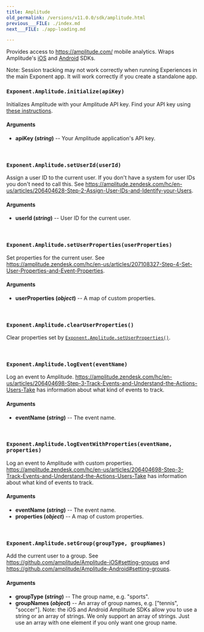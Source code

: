 ```yaml
---
title: Amplitude
old_permalink: /versions/v11.0.0/sdk/amplitude.html
previous___FILE: ./index.md
next___FILE: ./app-loading.md

---
```


Provides access to <https://amplitude.com/> mobile analytics. Wraps Amplitude's [iOS](https://github.com/amplitude/Amplitude-iOS) and [Android](https://github.com/amplitude/Amplitude-Android) SDKs.

Note: Session tracking may not work correctly when running Experiences in the main Exponent app. It will work correctly if you create a standalone app.

### `Exponent.Amplitude.initialize(apiKey)`
Initializes Amplitude with your Amplitude API key. Find your API key using [these instructions](https://amplitude.zendesk.com/hc/en-us/articles/206728448-Where-can-I-find-my-app-s-API-Key-or-Secret-Key-).

#### Arguments

* **apiKey (_string_)** -- Your Amplitude application's API key.

 
### `Exponent.Amplitude.setUserId(userId)`
Assign a user ID to the current user. If you don't have a system for user IDs you don't need to call this. See <https://amplitude.zendesk.com/hc/en-us/articles/206404628-Step-2-Assign-User-IDs-and-Identify-your-Users>.

#### Arguments

* **userId (_string_)** -- User ID for the current user.

 
### `Exponent.Amplitude.setUserProperties(userProperties)`
Set properties for the current user. See <https://amplitude.zendesk.com/hc/en-us/articles/207108327-Step-4-Set-User-Properties-and-Event-Properties>.

#### Arguments

* **userProperties (_object_)** -- A map of custom properties.

 
### `Exponent.Amplitude.clearUserProperties()`  
Clear properties set by [`Exponent.Amplitude.setUserProperties()`](https://docs.getexponent.com/versions/v11.0.0/guides#Exponent.Amplitude.setUserProperties "Exponent.Amplitude.setUserProperties").

 
### `Exponent.Amplitude.logEvent(eventName)`
Log an event to Amplitude. <https://amplitude.zendesk.com/hc/en-us/articles/206404698-Step-3-Track-Events-and-Understand-the-Actions-Users-Take> has information about what kind of events to track.

#### Arguments

* **eventName (_string_)** -- The event name.

 
### `Exponent.Amplitude.logEventWithProperties(eventName, properties)`
Log an event to Amplitude with custom properties. <https://amplitude.zendesk.com/hc/en-us/articles/206404698-Step-3-Track-Events-and-Understand-the-Actions-Users-Take> has information about what kind of events to track.

#### Arguments

* **eventName (_string_)** -- The event name.
* **properties (_object_)** -- A map of custom properties.

 
### `Exponent.Amplitude.setGroup(groupType, groupNames)`
Add the current user to a group. See <https://github.com/amplitude/Amplitude-iOS#setting-groups> and <https://github.com/amplitude/Amplitude-Android#setting-groups>.

#### Arguments

* **groupType (_string_)** -- The group name, e.g. "sports".
* **groupNames (_object_)** -- An array of group names, e.g. \["tennis", "soccer"]. Note: the iOS and Android Amplitude SDKs allow you to use a string or an array of strings. We only support an array of strings. Just use an array with one element if you only want one group name.
